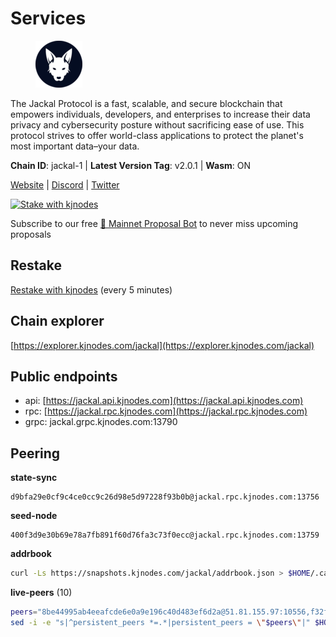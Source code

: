 # Services

<figure><img src="https://raw.githubusercontent.com/kj89/cosmos-images/main/logos/jackal.png" alt=""><figcaption></figcaption></figure>

The Jackal Protocol is a fast, scalable, and secure blockchain that empowers  individuals, developers, and enterprises to increase their data privacy and  cybersecurity posture without sacrificing ease of use. This protocol strives  to offer world-class applications to protect the planet's most important data–your data.

**Chain ID**: jackal-1 | **Latest Version Tag**: v2.0.1 | **Wasm**: ON

[Website](https://jackalprotocol.com) | [Discord](https://discord.com/invite/5GKym3p6rj) | [Twitter](https://twitter.com/Jackal_Protocol)

[![Stake with kjnodes](https://i.ibb.co/cr44Q8j/button-stake-with-kjnodes.png)](https://restake.app/jackal/jklvaloper1tr3wm3mdkz0tda6t7vavqnn7fe2g4un0f67xmt)

Subscribe to our free [🤖 Mainnet Proposal Bot](https://t.me/kjnodes_proposal_bot) to never miss upcoming proposals

## Restake

[Restake with kjnodes](https://restake.app/jackal/jklvaloper1tr3wm3mdkz0tda6t7vavqnn7fe2g4un0f67xmt) (every 5 minutes)
## Chain explorer
[https://explorer.kjnodes.com/jackal](https://explorer.kjnodes.com/jackal)

## Public endpoints

* api: [https://jackal.api.kjnodes.com](https://jackal.api.kjnodes.com)
* rpc: [https://jackal.rpc.kjnodes.com](https://jackal.rpc.kjnodes.com)
* grpc: jackal.grpc.kjnodes.com:13790

## Peering

**state-sync**

```text
d9bfa29e0cf9c4ce0cc9c26d98e5d97228f93b0b@jackal.rpc.kjnodes.com:13756
```

**seed-node**

```text
400f3d9e30b69e78a7fb891f60d76fa3c73f0ecc@jackal.rpc.kjnodes.com:13759
```

**addrbook**
```bash
curl -Ls https://snapshots.kjnodes.com/jackal/addrbook.json > $HOME/.canine/config/addrbook.json
```

**live-peers** (10)
```bash
peers="8be44995ab4eeafcde6e0a9e196c40d483ef6d2a@51.81.155.97:10556,f32f6832b2b2cc1820d9de2e061a4bba0f5b8419@148.251.8.186:31656,83d66a37202785b09aee4e3ae1b50d2ddfbf860c@162.19.89.8:10856,27d1cd034e5ececbc73596458bcaba87f96a7a56@89.38.96.114:26656,f74df866f33ed1025dabd600d6495d77cc9bca6a@142.132.134.181:30592,7d07a94348e20b698e0ebc264a8fe6f64128368c@198.7.61.46:26656,cda2f5ee8d1feff1a5136e17a17b4a3a374a6f49@65.109.106.172:32656,dd7ee88ff1a81be43fb5ed12c416cd23fd065f8e@65.109.69.154:32656,d9bfa29e0cf9c4ce0cc9c26d98e5d97228f93b0b@65.109.88.38:13756,3576d2b9b3195f64024b5308d5435875f33f2a19@154.12.227.132:26656"
sed -i -e "s|^persistent_peers *=.*|persistent_peers = \"$peers\"|" $HOME/.canine/config/config.toml
```
